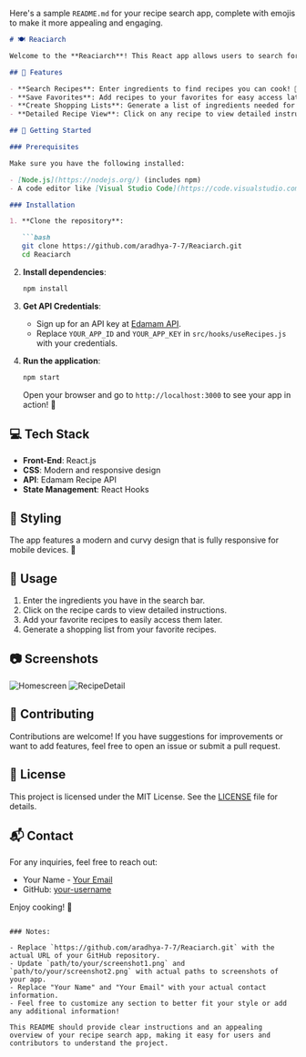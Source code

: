 Here's a sample `README.md` for your recipe search app, complete with emojis to make it more appealing and engaging.

```markdown
# 🍽️ Reaciarch

Welcome to the **Reaciarch**! This React app allows users to search for delicious Indian recipes based on ingredients they have at home. You can save your favorite recipes and create a shopping list to make cooking easier and more fun! 

## 🌟 Features

- **Search Recipes**: Enter ingredients to find recipes you can cook! 🥘
- **Save Favorites**: Add recipes to your favorites for easy access later. ❤️
- **Create Shopping Lists**: Generate a list of ingredients needed for your favorite recipes. 🛒
- **Detailed Recipe View**: Click on any recipe to view detailed instructions and ingredients. 📖

## 🚀 Getting Started

### Prerequisites

Make sure you have the following installed:

- [Node.js](https://nodejs.org/) (includes npm)
- A code editor like [Visual Studio Code](https://code.visualstudio.com/)

### Installation

1. **Clone the repository**:

   ```bash
   git clone https://github.com/aradhya-7-7/Reaciarch.git
   cd Reaciarch
   ```

2. **Install dependencies**:

   ```bash
   npm install
   ```

3. **Get API Credentials**:
   - Sign up for an API key at [Edamam API](https://developer.edamam.com/).
   - Replace `YOUR_APP_ID` and `YOUR_APP_KEY` in `src/hooks/useRecipes.js` with your credentials.

4. **Run the application**:

   ```bash
   npm start
   ```

   Open your browser and go to `http://localhost:3000` to see your app in action! 🎉

## 💻 Tech Stack

- **Front-End**: React.js
- **CSS**: Modern and responsive design
- **API**: Edamam Recipe API
- **State Management**: React Hooks

## 🎨 Styling

The app features a modern and curvy design that is fully responsive for mobile devices. 🌈

## 📝 Usage

1. Enter the ingredients you have in the search bar.
2. Click on the recipe cards to view detailed instructions.
3. Add your favorite recipes to easily access them later.
4. Generate a shopping list from your favorite recipes.

## 📷 Screenshots

![Homescreen](https://github.com/user-attachments/assets/1efba480-7591-4a6e-b4f8-341d9a70a698) ![RecipeDetail](https://github.com/user-attachments/assets/442c1827-9ffb-4fbd-93f0-96caee923945)

## 🤝 Contributing

Contributions are welcome! If you have suggestions for improvements or want to add features, feel free to open an issue or submit a pull request.

## 📄 License

This project is licensed under the MIT License. See the [LICENSE](LICENSE) file for details.

## 📬 Contact

For any inquiries, feel free to reach out:

- Your Name - [Your Email](mailto:aradhya610@example.com)
- GitHub: [your-username](https://github.com/aradhya-7-7)

Enjoy cooking! 🍳
```

### Notes:

- Replace `https://github.com/aradhya-7-7/Reaciarch.git` with the actual URL of your GitHub repository.
- Update `path/to/your/screenshot1.png` and `path/to/your/screenshot2.png` with actual paths to screenshots of your app.
- Replace "Your Name" and "Your Email" with your actual contact information.
- Feel free to customize any section to better fit your style or add any additional information! 

This README should provide clear instructions and an appealing overview of your recipe search app, making it easy for users and contributors to understand the project.
